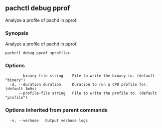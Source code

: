 ## pachctl debug pprof

Analyze a profile of pachd in pprof.

### Synopsis


Analyze a profile of pachd in pprof.

```
pachctl debug pprof <profile>
```

### Options

```
      --binary-file string    File to write the binary to. (default "binary")
  -d, --duration duration     Duration to run a CPU profile for. (default 1m0s)
      --profile-file string   File to write the profile to. (default "profile")
```

### Options inherited from parent commands

```
  -v, --verbose   Output verbose logs
```


